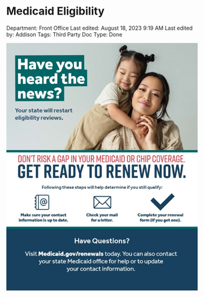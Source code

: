 # Medicaid Eligibility

Department: Front Office
Last edited: August 18, 2023 9:19 AM
Last edited by: Addison
Tags: Third Party Doc
Type: Done

![MEDICAID ELIGIBILITY-TERMINATIONS 2023.jpg](Medicaid%20Eligibility%2080567aae1e7940e09d65299ba5ec2bf2/MEDICAID_ELIGIBILITY-TERMINATIONS_2023.jpg)